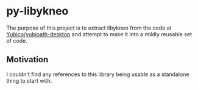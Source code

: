 py-libykneo
===========

The purpose of this project is to extract libykneo from the code at [Yubico/yubioath-desktop](https://github.com/Yubico/yubioath-desktop) and attempt to make it into a mildly reusable set of code.

Motivation
----------

I couldn't find any references to this library being usable as a standalone thing to start with.
